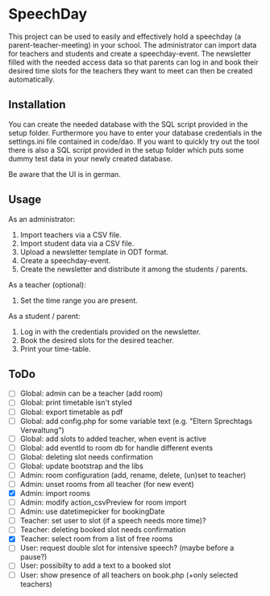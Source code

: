 # SpeechDay

This project can be used to easily and effectively hold a speechday (a parent-teacher-meeting) in your school.
The administrator can import data for teachers and students and create a speechday-event.
The newsletter filled with the needed access data so that parents can log in and book their desired time slots for the teachers they want to meet can then be created automatically. 

## Installation

You can create the needed database with the SQL script provided in the setup folder.
Furthermore you have to enter your database credentials in the settings.ini file contained in code/dao.
If you want to quickly try out the tool there is also a SQL script provided in the setup folder which puts some dummy test data in your newly created database. 

Be aware that the UI is in german.

## Usage

As an administrator:

1. Import teachers via a CSV file.
2. Import student data via a CSV file.
3. Upload a newsletter template in ODT format.
4. Create a speechday-event.
5. Create the newsletter and distribute it among the students / parents.

As a teacher (optional):

1. Set the time range you are present.

As a student / parent:

1. Log in with the credentials provided on the newsletter.
2. Book the desired slots for the desired teacher.
3. Print your time-table.

## ToDo
- [ ] Global: admin can be a teacher (add room)
- [ ] Global: print timetable isn't styled
- [ ] Global: export timetable as pdf
- [ ] Global: add config.php for some variable text (e.g. "Eltern Sprechtags Verwaltung")
- [ ] Global: add slots to added teacher, when event is active
- [ ] Global: add eventId to room db for handle different events
- [ ] Global: deleting slot needs confirmation
- [ ] Global: update bootstrap and the libs
- [ ] Admin: room configuration (add, rename, delete, (un)set to teacher)
- [ ] Admin: unset rooms from all teacher (for new event)
- [x] Admin: import rooms
- [ ] Admin: modify action_csvPreview for room import
- [ ] Admin: use datetimepicker for bookingDate
- [ ] Teacher: set user to slot (if a speech needs more time)?
- [ ] Teacher: deleting booked slot needs confirmation
- [x] Teacher: select room from a list of free rooms
- [ ] User: request double slot for intensive speech? (maybe before a pause?)
- [ ] User: possibilty to add a text to a booked slot
- [ ] User: show presence of all teachers on book.php (+only selected teachers)
